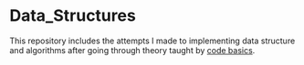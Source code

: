 # Data_Structures

This repository includes the attempts I made to implementing data structure and algorithms after going through theory taught by [code basics](https://www.youtube.com/watch?v=_t2GVaQasRY&list=PLeo1K3hjS3uu_n_a__MI_KktGTLYopZ12&index=1).
